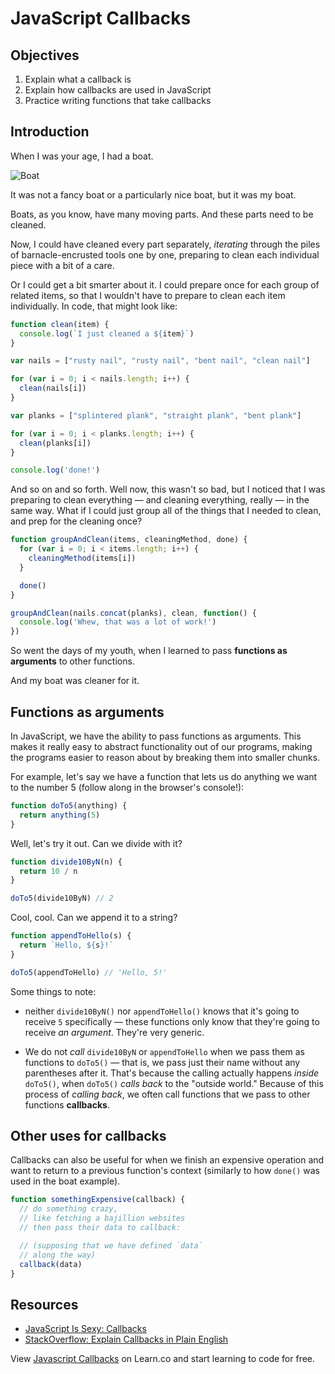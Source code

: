 # JavaScript Callbacks

## Objectives

1. Explain what a callback is
2. Explain how callbacks are used in JavaScript
3. Practice writing functions that take callbacks

## Introduction

When I was your age, I had a boat.

![Boat](https://user-images.githubusercontent.com/17556281/28758193-16bc31b8-7562-11e7-8539-cc39b31def8f.jpeg)

It was not a fancy boat or a particularly nice boat, but it was my boat.

Boats, as you know, have many moving parts. And these parts need to be cleaned.

Now, I could have cleaned every part separately, _iterating_ through the piles of barnacle-encrusted tools one by one, preparing to clean each individual piece with a bit of a care.

Or I could get a bit smarter about it. I could prepare once for each group of related items, so that I wouldn't have to prepare to clean each item individually. In code, that might look like:

``` javascript
function clean(item) {
  console.log(`I just cleaned a ${item}`)
}

var nails = ["rusty nail", "rusty nail", "bent nail", "clean nail"]

for (var i = 0; i < nails.length; i++) {
  clean(nails[i])
}

var planks = ["splintered plank", "straight plank", "bent plank"]

for (var i = 0; i < planks.length; i++) {
  clean(planks[i])
}

console.log('done!')
```

And so on and so forth. Well now, this wasn't so bad, but I noticed that I was preparing to clean everything — and cleaning everything, really — in the same way. What if I could just group all of the things that I needed to clean, and prep for the cleaning once?

``` javascript
function groupAndClean(items, cleaningMethod, done) {
  for (var i = 0; i < items.length; i++) {
    cleaningMethod(items[i])
  }

  done()
}

groupAndClean(nails.concat(planks), clean, function() {
  console.log('Whew, that was a lot of work!')
})
```

So went the days of my youth, when I learned to pass **functions as arguments** to other functions.

And my boat was cleaner for it.

## Functions as arguments

In JavaScript, we have the ability to pass functions as arguments. This makes it really easy to abstract functionality out of our programs, making the programs easier to reason about by breaking them into smaller chunks.

For example, let's say we have a function that lets us do anything we want to the number 5 (follow along in the browser's console!):

``` javascript
function doTo5(anything) {
  return anything(5)
}
```

Well, let's try it out. Can we divide with it?

``` javascript
function divide10ByN(n) {
  return 10 / n
}

doTo5(divide10ByN) // 2
```

Cool, cool. Can we append it to a string?

``` javascript
function appendToHello(s) {
  return `Hello, ${s}!`
}

doTo5(appendToHello) // 'Hello, 5!'
```

Some things to note:

- neither `divide10ByN()` nor `appendToHello()` knows that it's going to receive `5` specifically — these functions only know that they're going to receive _an argument_. They're very generic.

- We do not _call_ `divide10ByN` or `appendToHello` when we pass them as functions to `doTo5()` — that is, we pass just their name without any parentheses after it. That's because the calling actually happens _inside_ `doTo5()`, when `doTo5()` _calls back_ to the "outside world." Because of this process of _calling back_, we often call functions that we pass to other functions **callbacks**.

## Other uses for callbacks

Callbacks can also be useful for when we finish an expensive operation and want to return to a previous function's context (similarly to how `done()` was used in the boat example).

``` javascript
function somethingExpensive(callback) {
  // do something crazy,
  // like fetching a bajillion websites
  // then pass their data to callback:

  // (supposing that we have defined `data`
  // along the way)
  callback(data)
}
```

## Resources

- [JavaScript Is Sexy: Callbacks][JIS: Callbacks]
- [StackOverflow: Explain Callbacks in Plain English][SO: Callbacks]

[JIS: Callbacks]: http://javascriptissexy.com/understand-javascript-callback-functions-and-use-them/
[SO: Callbacks]: http://stackoverflow.com/questions/9596276/how-to-explain-callbacks-in-plain-english-how-are-they-different-from-calling-o

<p class='util--hide'>View <a href='https://learn.co/lessons/javascript-callbacks'>Javascript Callbacks</a> on Learn.co and start learning to code for free.</p>
